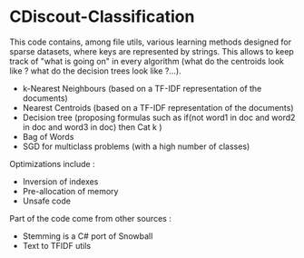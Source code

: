 # CDiscout-Classification

This code contains, among file utils, various learning methods designed for sparse datasets, where keys are represented by strings. This allows to keep track of "what is going on" in every algorithm (what do the centroids look like ? what do the decision trees look like ?...).

- k-Nearest Neighbours (based on a TF-IDF representation of the documents)
- Nearest Centroids (based on a TF-IDF representation of the documents)
- Decision tree (proposing formulas such as if(not word1 in doc and word2 in doc and word3 in doc) then Cat k )
- Bag of Words
- SGD for multiclass problems (with a high number of classes)

Optimizations include :
- Inversion of indexes
- Pre-allocation of memory
- Unsafe code
 
Part of the code come from other sources :
- Stemming is a C# port of Snowball
- Text to TFIDF utils 
